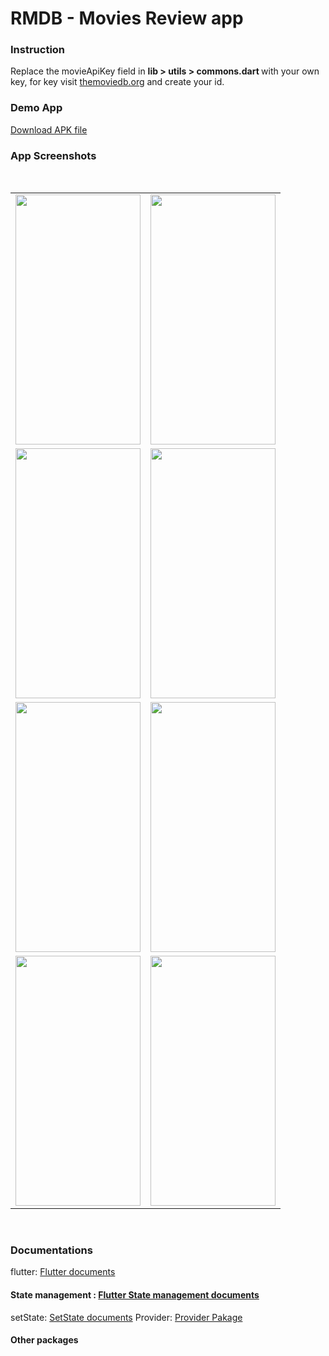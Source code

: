 
# RMDB - Movies Review app

<h3> Instruction </h3>
<p>Replace the movieApiKey field in <b> lib > utils > commons.dart </b> with your own key, for key visit <a href = "https://developers.themoviedb.org/3">themoviedb.org</a> and create your id.<p>
<h3> Demo App </h3>
<a href= "https://drive.google.com/file/d/1DDlF285IwW3tATmcgqQTr-RG10f6fOyU/view?usp=sharing">Download APK file</a>
<br>
<h3> App Screenshots </h3>
<br>
<table>
  <tr>
    <td><img src="https://user-images.githubusercontent.com/73823991/119154936-46b06180-ba70-11eb-99a7-824440515543.jpg" width="200" height="400" /></td>
    <td><img src="https://user-images.githubusercontent.com/73823991/119155011-58920480-ba70-11eb-95a2-c7d688760b20.jpg" width="200" height="400" /></td>
  </tr>
  <tr>
    <td><img src="https://user-images.githubusercontent.com/73823991/119155044-634c9980-ba70-11eb-94a0-e35db973001c.jpg" width="200" height="400" /></td>
    <td><img src="https://user-images.githubusercontent.com/73823991/119155206-8b3bfd00-ba70-11eb-9cd0-2cc7a30b88fb.jpg" width="200" height="400" /></td>
  </tr>
  <tr>
    <td><img src="https://user-images.githubusercontent.com/73823991/119155080-6d6e9800-ba70-11eb-9ff3-35c7db6f4f60.jpg" width="200" height="400" /></td>
    <td><img src="https://user-images.githubusercontent.com/73823991/119155135-79f2f080-ba70-11eb-8f7f-8daaa7fc643e.jpg" width="200" height="400" /></td>
  </tr>
  <tr>
    <td><img src="https://user-images.githubusercontent.com/73823991/119155175-82e3c200-ba70-11eb-9b88-4dac3417a2e1.jpg" width="200" height="400" /></td>
    <td><img src="https://user-images.githubusercontent.com/73823991/119156104-875caa80-ba71-11eb-8d08-7d85783e2cde.jpg" width="200" height="400" /></td>
  </tr>
</table>
<br>
<h3>Documentations</h3>

flutter: <a href= "https://flutter.dev/">Flutter documents</a>
<h4>State management : <a href= "https://flutter.dev/docs/development/data-and-backend/state-mgmt/options">Flutter State management documents</a></h4> 
setState: <a href= "https://medium.com/@agungsurya/basic-state-management-in-google-flutter-6ee73608f96d">SetState documents</a>
Provider: <a href= "https://pub.dev/packages/provider">Provider Pakage</a>
<h4>Other packages</h4>


